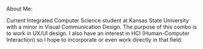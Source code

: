 About Me:
<!--

Here are some ideas to get you started:

- 🔭 I’m currently working on ...
- 🌱 I’m currently learning ...
- 👯 I’m looking to collaborate on ...
- 🤔 I’m looking for help with ...
- 💬 Ask me about ...
- 📫 How to reach me: ...
- 😄 Pronouns: ...
- ⚡ Fun fact: ...
-->
Current Integrated Computer Science student at Kansas State University with a minor in Visual Communication Design. The purpose of this combo is to work in UX/UI design. I also have an interest in HCI (Human-Computer Interaction) so I hope to incorporate or even work directly in that field. 
